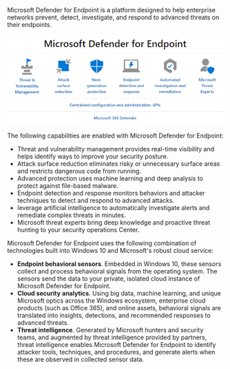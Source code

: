 Microsoft Defender for Endpoint is a platform designed to help enterprise networks prevent, detect, investigate, and respond to advanced threats on their endpoints.

![Microsoft Defender for Endpoint configuration](../media/defender-configuration.png)

The following capabilities are enabled with Microsoft Defender for Endpoint:

- Threat and vulnerability management provides real-time visibility and helps identify ways to improve your security posture.
- Attack surface reduction eliminates risky or unnecessary surface areas and restricts dangerous code from running.
- Advanced protection uses machine learning and deep analysis to protect against file-based malware.
- Endpoint detection and response monitors behaviors and attacker techniques to detect and respond to advanced attacks.
- leverage artificial intelligence to automatically investigate alerts and remediate complex threats in minutes.
- Microsoft threat experts bring deep knowledge and proactive threat hunting to your security operations Center.

Microsoft Defender for Endpoint uses the following combination of technologies built into Windows 10 and Microsoft's robust cloud service:

- **Endpoint behavioral sensors**. Embedded in Windows 10, these sensors collect and process behavioral signals from the operating system. The sensors send the data to your private, isolated cloud instance of Microsoft Defender for Endpoint.
- **Cloud security analytics**. Using big data, machine learning, and unique Microsoft optics across the Windows ecosystem, enterprise cloud products (such as Office 365), and online assets, behavioral signals are translated into insights, detections, and recommended responses to advanced threats.
- **Threat intelligence**. Generated by Microsoft hunters and security teams, and augmented by threat intelligence provided by partners, threat intelligence enables Microsoft Defender for Endpoint to identify attacker tools, techniques, and procedures, and generate alerts when these are observed in collected sensor data.
